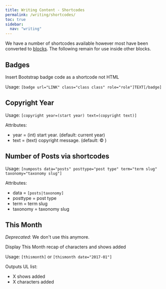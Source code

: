```yaml
---
title: Writing Content - Shortcodes
permalink: /writing/shortcodes/
toc: true
sidebar:
  nav: "writing"
---
```


We have a number of shortcodes available however most have been converted to [blocks](/writing/block-editor/). The following remain for use inside other blocks.

## Badges

Insert Bootstrap badge code as a shortcode not HTML

Usage: `[badge url="LINK" class="class class" role="role"]TEXT[/badge]`

## Copyright Year

Usage: `[copyright year=(start year) text=(copyright text)]`

Attributes:

* year = (int) start year. (default: current year)
* text = (text) copyright message. (default: &copy; )

## Number of Posts via shortcodes

Usage: `[numposts data="posts" posttype="post type" term="term slug" taxonomy="taxonomy slug"]`

Attributes:

* data = `[posts|taxonomy]`
* posttype = post type
* term = term slug
* taxonomy = taxonomy slug

## This Month

_Deprecated_: We don't use this anymore.

Display This Month recap of characters and shows added

Usage: `[thismonth]` or `[thismonth date="2017-01"]`

Outputs UL list:

 * X shows added
 * X characters added
